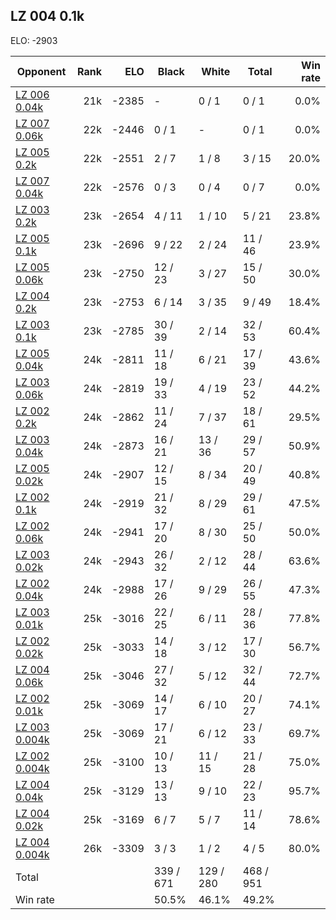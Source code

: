 ## LZ 004 0.1k ##

ELO: -2903

Opponent | Rank | ELO | Black | White | Total | Win rate
---------|-----:|----:|-------|-------|-------|-------:
[LZ 006 0.04k](LZ%20006%200.04k.md) | 21k | -2385 | - | 0 / 1 | 0 / 1 | 0.0%
[LZ 007 0.06k](LZ%20007%200.06k.md) | 22k | -2446 | 0 / 1 | - | 0 / 1 | 0.0%
[LZ 005 0.2k](LZ%20005%200.2k.md) | 22k | -2551 | 2 / 7 | 1 / 8 | 3 / 15 | 20.0%
[LZ 007 0.04k](LZ%20007%200.04k.md) | 22k | -2576 | 0 / 3 | 0 / 4 | 0 / 7 | 0.0%
[LZ 003 0.2k](LZ%20003%200.2k.md) | 23k | -2654 | 4 / 11 | 1 / 10 | 5 / 21 | 23.8%
[LZ 005 0.1k](LZ%20005%200.1k.md) | 23k | -2696 | 9 / 22 | 2 / 24 | 11 / 46 | 23.9%
[LZ 005 0.06k](LZ%20005%200.06k.md) | 23k | -2750 | 12 / 23 | 3 / 27 | 15 / 50 | 30.0%
[LZ 004 0.2k](LZ%20004%200.2k.md) | 23k | -2753 | 6 / 14 | 3 / 35 | 9 / 49 | 18.4%
[LZ 003 0.1k](LZ%20003%200.1k.md) | 23k | -2785 | 30 / 39 | 2 / 14 | 32 / 53 | 60.4%
[LZ 005 0.04k](LZ%20005%200.04k.md) | 24k | -2811 | 11 / 18 | 6 / 21 | 17 / 39 | 43.6%
[LZ 003 0.06k](LZ%20003%200.06k.md) | 24k | -2819 | 19 / 33 | 4 / 19 | 23 / 52 | 44.2%
[LZ 002 0.2k](LZ%20002%200.2k.md) | 24k | -2862 | 11 / 24 | 7 / 37 | 18 / 61 | 29.5%
[LZ 003 0.04k](LZ%20003%200.04k.md) | 24k | -2873 | 16 / 21 | 13 / 36 | 29 / 57 | 50.9%
[LZ 005 0.02k](LZ%20005%200.02k.md) | 24k | -2907 | 12 / 15 | 8 / 34 | 20 / 49 | 40.8%
[LZ 002 0.1k](LZ%20002%200.1k.md) | 24k | -2919 | 21 / 32 | 8 / 29 | 29 / 61 | 47.5%
[LZ 002 0.06k](LZ%20002%200.06k.md) | 24k | -2941 | 17 / 20 | 8 / 30 | 25 / 50 | 50.0%
[LZ 003 0.02k](LZ%20003%200.02k.md) | 24k | -2943 | 26 / 32 | 2 / 12 | 28 / 44 | 63.6%
[LZ 002 0.04k](LZ%20002%200.04k.md) | 24k | -2988 | 17 / 26 | 9 / 29 | 26 / 55 | 47.3%
[LZ 003 0.01k](LZ%20003%200.01k.md) | 25k | -3016 | 22 / 25 | 6 / 11 | 28 / 36 | 77.8%
[LZ 002 0.02k](LZ%20002%200.02k.md) | 25k | -3033 | 14 / 18 | 3 / 12 | 17 / 30 | 56.7%
[LZ 004 0.06k](LZ%20004%200.06k.md) | 25k | -3046 | 27 / 32 | 5 / 12 | 32 / 44 | 72.7%
[LZ 002 0.01k](LZ%20002%200.01k.md) | 25k | -3069 | 14 / 17 | 6 / 10 | 20 / 27 | 74.1%
[LZ 003 0.004k](LZ%20003%200.004k.md) | 25k | -3069 | 17 / 21 | 6 / 12 | 23 / 33 | 69.7%
[LZ 002 0.004k](LZ%20002%200.004k.md) | 25k | -3100 | 10 / 13 | 11 / 15 | 21 / 28 | 75.0%
[LZ 004 0.04k](LZ%20004%200.04k.md) | 25k | -3129 | 13 / 13 | 9 / 10 | 22 / 23 | 95.7%
[LZ 004 0.02k](LZ%20004%200.02k.md) | 25k | -3169 | 6 / 7 | 5 / 7 | 11 / 14 | 78.6%
[LZ 004 0.004k](LZ%20004%200.004k.md) | 26k | -3309 | 3 / 3 | 1 / 2 | 4 / 5 | 80.0%
Total | | | 339 / 671 | 129 / 280 | 468 / 951 | 
Win rate| | | 50.5% | 46.1% | 49.2% | 
